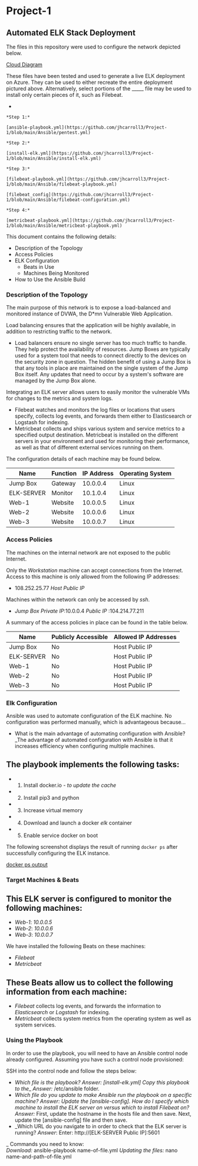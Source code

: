 # Project-1
## Automated ELK Stack Deployment

The files in this repository were used to configure the network depicted below.

[Cloud Diagram](https://github.com/jhcarroll3/Project-1/blob/main/Diagrams/Cloud%20Diagram.png)
        
These files have been tested and used to generate a live ELK deployment on Azure. They can be used to either recreate the entire deployment pictured above. Alternatively, select portions of the _____ file may be used to install only certain pieces of it, such as Filebeat.

  - 
    
    *Step 1:*
    
    [ansible-playbook.yml](https://github.com/jhcarroll3/Project-1/blob/main/Ansible/pentest.yml)
    
    *Step 2:*
    
    [install-elk.yml](https://github.com/jhcarroll3/Project-1/blob/main/Ansible/install-elk.yml)
    
    *Step 3:*
    
    [filebeat-playbook.yml](https://github.com/jhcarroll3/Project-1/blob/main/Ansible/filebeat-playbook.yml)
    
    [filebeat_config](https://github.com/jhcarroll3/Project-1/blob/main/Ansible/filebeat-configuration.yml)
    
    *Step 4:*
    
    [metricbeat-playbook.yml](https://github.com/jhcarroll3/Project-1/blob/main/Ansible/metricbeat-playbook.yml)
    
This document contains the following details:
- Description of the Topology
- Access Policies
- ELK Configuration
  - Beats in Use
  - Machines Being Monitored
- How to Use the Ansible Build


### Description of the Topology

The main purpose of this network is to expose a load-balanced and monitored instance of DVWA, the D*mn Vulnerable Web Application.

Load balancing ensures that the application will be highly available, in addition to restricting traffic to the network.
- Load balancers ensure no single server has too much traffic to handle. They help protect the availability of resources. Jump Boxes are typically used for a system tool that needs to connect directly to the devices on the security zone in question.  The hidden benefit of using a Jump Box is that any tools in place are maintained on the single system of the Jump Box itself. Any updates that need to occur by a system's software are managed by the Jump Box alone. 

Integrating an ELK server allows users to easily monitor the vulnerable VMs for changes to the metrics and system logs.
- Filebeat watches and monitors the log files or locations that users specify, collects log events, and forwards them either to Elasticsearch or Logstash for indexing. 
- Metricbeat collects and ships various system and service metrics to a specified output destination. Metricbeat is installed on the different servers in your environment and used for monitoring their performance, as well as that of different external services running on them.

The configuration details of each machine may be found below.

| Name      | Function | IP Address | Operating System |
|-----------|----------|------------|------------------|
| Jump Box  | Gateway  | 10.0.0.4   | Linux            |
| ELK-SERVER| Monitor  | 10.1.0.4   | Linux            |
|   Web-1   | Website  | 10.0.0.5   | Linux            |
|   Web-2   | Website  | 10.0.0.6   | Linux            |
|   Web-3   | Website  | 10.0.0.7   | Linux            | 

### Access Policies

The machines on the internal network are not exposed to the public Internet. 

Only the *Workstation* machine can accept connections from the Internet. Access to this machine is only allowed from the following IP addresses:
- 108.252.25.77 *Host Public IP*

Machines within the network can only be accessed by *ssh*.
- *Jump Box*   *Private IP*:10.0.0.4
               *Public IP* :104.214.77.211 

A summary of the access policies in place can be found in the table below.

| Name      | Publicly Accessible | Allowed IP Addresses |
|-----------|---------------------|----------------------|
| Jump Box  |     No              |   Host Public IP     |
| ELK-SERVER|     No              |   Host Public IP     |
|   Web-1   |     No              |   Host Public IP     |
|   Web-2   |     No              |   Host Public IP     |
|   Web-3   |     No              |   Host Public IP     |

### Elk Configuration

Ansible was used to automate configuration of the ELK machine. No configuration was performed manually, which is advantageous because...
- What is the main advantage of automating configuration with Ansible?_The advantage of automated configuration with Ansible is that it increases efficiency when configuring multiple machines.

The playbook implements the following tasks:
- 
- 1. Install docker.io - *to update the cache*
- 2. Install pip3 and python
- 3. Increase virtual memory
- 4. Download and launch a docker *elk* container     
- 5. Enable service docker on boot

The following screenshot displays the result of running `docker ps` after successfully configuring the ELK instance.

[docker ps output](https://github.com/jhcarroll3/Project-1/blob/main/Diagrams/sudo%20docker%20ps_screenshot.png)

### Target Machines & Beats
This ELK server is configured to monitor the following machines:
- 
  - _Web-1_: *10.0.0.5*
  - _Web-2_: *10.0.0.6*
  - _Web-3_: *10.0.0.7*

We have installed the following Beats on these machines:
  - *Filebeat*
  - *Metricbeat*

These Beats allow us to collect the following information from each machine:
- 
  - *Filebeat* collects log events, and forwards the information to *Elasticsearch* or *Logstash* for indexing.
  - *Metricbeat* collects system metrics from the operating system as well as system services. 

### Using the Playbook
In order to use the playbook, you will need to have an Ansible control node already configured. Assuming you have such a control node provisioned: 

SSH into the control node and follow the steps below:

- _Which file is the playbook? *Answer:* [install-elk.yml] Copy this playbook to the__ *Answer:* /etc/ansible folder.
- _Which file do you update to make Ansible run the playbook on a specific machine? Answer: Update the [ansible-config].  How do I specify which machine to install the ELK server on versus which to install Filebeat on?_*Answer:* First, update the hostname in the hosts file and then save. Next, update the [ansible-config] file and then save.
- _Which URL do you navigate to in order to check that the ELK server is running? *Answer*: Enter: http://[ELK-SERVER Public IP]:5601

_ Commands you need to know:                                                               
  *Download:* ansible-playbook name-of-file.yml
  *Updating the files:* nano name-and-path-of-file.yml
